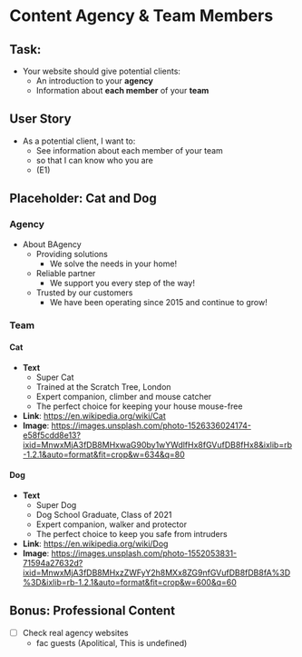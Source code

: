 # Content Agency & Team Members

## Task: 
- Your website should give potential clients:
  - An introduction to your **agency**
  - Information about **each member** of your **team**

## User Story
- As a potential client, I want to: 
  - See information about each member of your team 
  - so that I can know who you are 
  - (E1)


## Placeholder: Cat and Dog
### Agency
- About BAgency
  - Providing solutions
    - We solve the needs in your home!
  - Reliable partner
    - We support you every step of the way!
  - Trusted by our customers
    - We have been operating since 2015 and continue to grow!

### Team
#### Cat
- **Text**
  - Super Cat
  - Trained at the Scratch Tree, London
  - Expert companion, climber and mouse catcher
  - The perfect choice for keeping your house mouse-free
- **Link**: https://en.wikipedia.org/wiki/Cat
- **Image**: https://images.unsplash.com/photo-1526336024174-e58f5cdd8e13?ixid=MnwxMjA3fDB8MHxwaG90by1wYWdlfHx8fGVufDB8fHx8&ixlib=rb-1.2.1&auto=format&fit=crop&w=634&q=80

#### Dog
- **Text**
  - Super Dog
  - Dog School Graduate, Class of 2021
  - Expert companion, walker and protector
  - The perfect choice to keep you safe from intruders
- **Link**: https://en.wikipedia.org/wiki/Dog
- **Image**: https://images.unsplash.com/photo-1552053831-71594a27632d?ixid=MnwxMjA3fDB8MHxzZWFyY2h8MXx8ZG9nfGVufDB8fDB8fA%3D%3D&ixlib=rb-1.2.1&auto=format&fit=crop&w=600&q=60


## Bonus: Professional Content
- [ ] Check real agency websites
  - fac guests (Apolitical, This is undefined)




